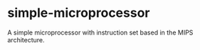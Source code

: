 # simple-microprocessor
A simple microprocessor with instruction set based in the MIPS architecture.
